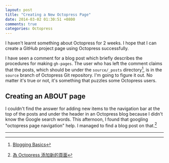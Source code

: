 ```yaml
---
layout: post
title: "Creating a New Octopress Page"
date: 2014-03-02 01:30:51 +0800
comments: true
categories: Octopress
---
```


I haven't learnt something about Octopress for 2 weeks.  I hope that I
can create a GitHub project page using Octopress successfully.

I have seen a comment for a blog post which briefly describes the
procedures for making `gh-pages`.  The user who has left the comment
claims that the posts, which should be under the `source/_posts`
directory[^doc], is in the `source` branch of Octopress Git
repository.  I'm going to figure it out.  No matter it's true or not,
it's something that puzzles some Octopress users.

Creating an ABOUT page
----

I couldn't find the answer for adding new items to the navigation bar
at the top of the posts and under the header in an Octopress blog
because I didn't know the Google search words.  This afternoon, I
found that googling "octopress page navigation" help.  I managed to
find a blog post on that.[^octopress_about]

----

[^doc]: [Blogging Basics](http://octopress.org/docs/blogging/)
[^octopress_about]: [為 Octopress 添加新的頁面][new_page]

[new_page]: http://icodeit.org/2013/01/add-new-page-to-octopress/

<!-- vim:set tw=70 wrap spell: -->
